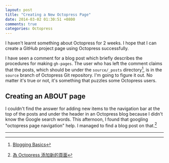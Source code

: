 ```yaml
---
layout: post
title: "Creating a New Octopress Page"
date: 2014-03-02 01:30:51 +0800
comments: true
categories: Octopress
---
```


I haven't learnt something about Octopress for 2 weeks.  I hope that I
can create a GitHub project page using Octopress successfully.

I have seen a comment for a blog post which briefly describes the
procedures for making `gh-pages`.  The user who has left the comment
claims that the posts, which should be under the `source/_posts`
directory[^doc], is in the `source` branch of Octopress Git
repository.  I'm going to figure it out.  No matter it's true or not,
it's something that puzzles some Octopress users.

Creating an ABOUT page
----

I couldn't find the answer for adding new items to the navigation bar
at the top of the posts and under the header in an Octopress blog
because I didn't know the Google search words.  This afternoon, I
found that googling "octopress page navigation" help.  I managed to
find a blog post on that.[^octopress_about]

----

[^doc]: [Blogging Basics](http://octopress.org/docs/blogging/)
[^octopress_about]: [為 Octopress 添加新的頁面][new_page]

[new_page]: http://icodeit.org/2013/01/add-new-page-to-octopress/

<!-- vim:set tw=70 wrap spell: -->
